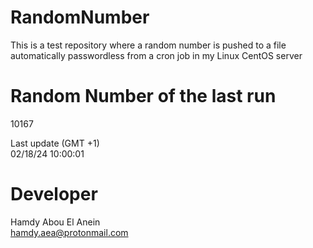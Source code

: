 # RandomNumber    
This is a test repository where a random number is pushed to a file automatically passwordless from a cron job in my Linux CentOS server    
# Random Number of the last run   
10167
      
Last update (GMT +1)    
02/18/24 10:00:01
# Developer    
Hamdy Abou El Anein   
hamdy.aea@protonmail.com

